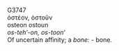 <body>
  <p>G3747<br>  ὀστέον, ὀστοῦν  <br> osteon  ostoun  <br><i>os-teh‘-on,</i> <i>os-toon‘ </i><br>Of uncertain affinity; a <i>bone:</i> - bone.<br></p>
 </body>